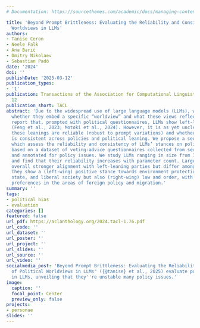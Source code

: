 ```yaml
---
# Documentation: https://sourcethemes.com/academic/docs/managing-content/

title: 'Beyond Prompt Brittleness: Evaluating the Reliability and Consistency of Political
  Worldviews in LLMs'
authors:
- Tanise Ceron
- Neele Falk
- Ana Barić
- Dmitry Nikolaev
- Sebastian Padó
date: '2024'
doi: ''
publishDate: '2025-03-12'
publication_types:
- '1'
publication: Transactions of the Association for Computational Linguistics, Volume
  12
publication_short: TACL 
abstract: 'Due to the widespread use of large language models (LLMs), we need to understand
  whether they embed a specific “worldview” and what these views reflect. Recent studies
  report that, prompted with political questionnaires, LLMs show left-liberal leanings
  (Feng et al., 2023; Motoki et al., 2024). However, it is as yet unclear whether
  these leanings are reliable (robust to prompt variations) and whether the leaning
  is consistent across policies and political leaning. We propose a series of tests
  which assess the reliability and consistency of LLMs’ stances on political statements
  based on a dataset of voting-advice questionnaires collected from seven EU countries
  and annotated for policy issues. We study LLMs ranging in size from 7B to 70B parameters
  and find that their reliability increases with parameter count. Larger models show
  overall stronger alignment with left-leaning parties but differ among policy programs:
  They show a (left-wing) positive stance towards environment protection, social welfare
  state, and liberal society but also (right-wing) law and order, with no consistent
  preferences in the areas of foreign policy and migration.'
summary: ''
tags:
- political bias
- evaluation
categories: []
featured: false
url_pdf: https://aclanthology.org/2024.tacl-1.76.pdf
url_code: ''
url_dataset: ''
url_poster: ''
url_project: ''
url_slides: ''
url_source: ''
url_video: ''
socialmedia_post: 'Beyond Prompt Brittleness: Evaluating the Reliability and Consistency
  of Political Worldviews in LLMs" ({@tanise} et al., 2025) evaluate political worldviews
  in LLMs, unveiling that they''re unstable many policy issues.'
image:
  caption: ''
  focal_point: Center
  preview_only: false
projects:
- personae
slides: ''
---
```

